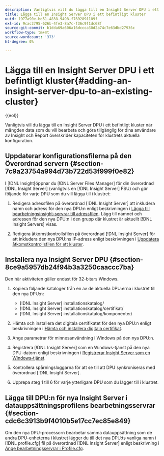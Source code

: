 ```yaml
---
description: Vanligtvis vill du lägga till en Insight Server DPU i ett befintligt kluster när mängden data som du vill bearbeta och göra tillgänglig för dina användare av Insight och Report överskrider kapaciteten för klustrets aktuella konfiguration.
title: Lägga till en Insight Server DPU i ett befintligt kluster
uuid: 1977a90e-bd51-4838-9498-f7692891109f
exl-id: 9cac2795-626b-4fe3-8a7c-f36c9f1dc68f
source-git-commit: b1dda69a606a16dccca30d2a74c7e63dbd27936c
workflow-type: tm+mt
source-wordcount: '373'
ht-degree: 0%

---
```


# Lägga till en Insight Server DPU i ett befintligt kluster{#adding-an-insight-server-dpu-to-an-existing-cluster}

{{eol}}

Vanligtvis vill du lägga till en Insight Server DPU i ett befintligt kluster när mängden data som du vill bearbeta och göra tillgänglig för dina användare av Insight och Report överskrider kapaciteten för klustrets aktuella konfiguration.

## Uppdaterar konfigurationsfilerna på den Överordnad servern {#section-7c9a23754a994d73b722d53f999f0e82}

I [!DNL Insight]öppnar du [!DNL Server Files Manager] för din överordnad [!DNL Insight Server] (vanligtvis en [!DNL Insight Server] FSU) och gör följande för varje DPU som du vill lägga till i klustret:

1. Redigera adressfilen på överordnad [!DNL Insight Server] att inkludera namn och adress för den nya DPU:n enligt beskrivningen i [Lägga till bearbetningsinsight-servrar till adressfilen](../../../../../home/c-inst-svr/c-install-ins-svr/c-ins-svr-clstrs/c-inst-ins-svr-clstr/c-inst-proc-clstr/c-config-mstr-ins-svr-clstr.md#section-2fe5298180164e8dbaa59ea6b6ff682d). Lägg till namnet och adressen för den nya DPU:n i den grupp där klustret är aktuellt [!DNL Insight Servers] visas.

1. Redigera åtkomstkontrollsfilen på överordnad [!DNL Insight Server] för att inkludera den nya DPU:ns IP-adress enligt beskrivningen i [Uppdatera åtkomstkontrollsfilen för ett kluster](../../../../../home/c-inst-svr/c-install-ins-svr/c-ins-svr-clstrs/c-inst-ins-svr-clstr/c-inst-proc-clstr/c-config-mstr-ins-svr-clstr.md#section-fce1367d92a445168c35e9ca506e7d6b).

## Installera nya Insight Server DPU {#section-8ce9a5957db24f94b3a3250caaccc7ba}

Den här aktiviteten gäller endast för 32-bitars Windows.

1. Kopiera följande kataloger från en av de aktuella DPU:erna i klustret till den nya DPU:n:

   * [!DNL Insight Server] installationskatalog/
   * [!DNL Insight Server] installationskatalog/certifikat/
   * [!DNL Insight Server] installationskatalog/komponenter/

1. Hämta och installera det digitala certifikatet för den nya DPU:n enligt beskrivningen i [Hämta och installera digitala certifikat](../../../../../home/c-inst-svr/c-install-ins-svr/t-install-proc-inst-svr-dpu/c-dnld-dgtl-cert/c-dnld-dgtl-cert.md#concept-4f79c240492f4e52b6375b4b3bbefa17).
1. Ange parametrar för minnesanvändning i Windows på den nya DPU:n.
1. Registrera [!DNL Insight Server] som en Windows-tjänst på den nya DPU-datorn enligt beskrivningen i [Registrerar Insight Server som en Windows-tjänst](../../../../../home/c-inst-svr/c-install-ins-svr/t-install-proc-inst-svr-dpu/c-reg-wdws-svc.md#concept-f2c7aa891d544a2595aa01d0d796a540).

1. Kontrollera spårningsloggarna för att se till att DPU synkroniseras med överordnad [!DNL Insight Server].
1. Upprepa steg 1 till 6 för varje ytterligare DPU som du lägger till i klustret.

## Lägga till DPU:n för nya Insight Server i datauppsättningsprofilens bearbetningsservrar {#section-cdc6c3913b9f4010b5e17cc7ec85e849}

Om den nya DPU-processorn bearbetar samma datauppsättning som de andra DPU-enheterna i klustret lägger du till det nya DPU:ts vanliga namn i [!DNL profile.cfg] fil på överordnad [!DNL Insight Server] enligt beskrivning i [Ange bearbetningsservrar i Profile.cfg](../../../../../home/c-inst-svr/c-install-ins-svr/c-ins-svr-clstrs/c-inst-ins-svr-clstr/c-inst-proc-clstr/c-config-prof-run-clstr.md#section-99664e072c21462f91fbafb6d893fcf9).
